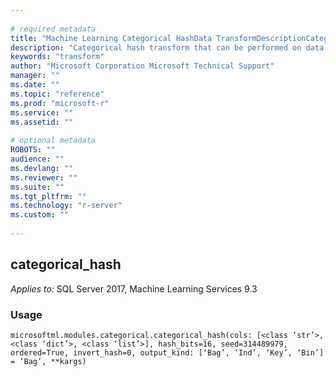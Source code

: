 ```yaml
--- 
 
# required metadata 
title: "Machine Learning Categorical HashData TransformDescriptionCategorical hash transform that can be performed on data before" 
description: "Categorical hash transform that can be performed on data before" 
keywords: "transform" 
author: "Microsoft Corporation Microsoft Technical Support" 
manager: "" 
ms.date: "" 
ms.topic: "reference" 
ms.prod: "microsoft-r" 
ms.service: "" 
ms.assetid: "" 
 
# optional metadata 
ROBOTS: "" 
audience: "" 
ms.devlang: "" 
ms.reviewer: "" 
ms.suite: "" 
ms.tgt_pltfrm: "" 
ms.technology: "r-server" 
ms.custom: "" 
 
---
```


## categorical_hash


*Applies to:* SQL Server 2017, Machine Learning Services 9.3


### Usage



```
microsoftml.modules.categorical.categorical_hash(cols: [<class ‘str’>, <class ‘dict’>, <class ‘list’>], hash_bits=16, seed=314489979, ordered=True, invert_hash=0, output_kind: [‘Bag’, ‘Ind’, ‘Key’, ‘Bin’] = ‘Bag’, **kargs)
```


